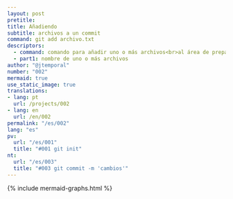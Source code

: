 ```yaml
---
layout: post
pretitle:
title: Añadiendo
subtitle: archivos a un commit
command: git add archivo.txt
descriptors:
  - command: comando para añadir uno o más archivos<br>al área de preparación
  - part1: nombre de uno o más archivos 
author: "@jtemporal"
number: "002"
mermaid: true
use_static_image: true
translations:
- lang: pt
  url: /projects/002
- lang: en
  url: /en/002
permalink: "/es/002"
lang: "es"
pv:
  url: "/es/001"
  title: "#001 git init"
nt:
  url: "/es/003"
  title: "#003 git commit -m 'cambios'"
---
```


{% include mermaid-graphs.html %}
